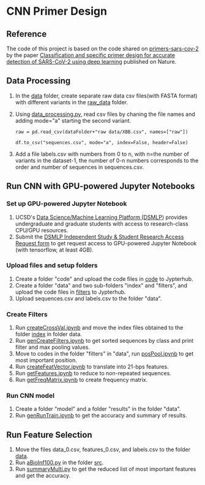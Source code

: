 # CNN Primer Design
## Reference
The code of this project is based on the code shared on [primers-sars-cov-2](https://github.com/steppenwolf0/primers-sars-cov-2) by the paper [Classification and specific primer design for accurate detection of SARS-CoV-2 using deep learning](https://www.nature.com/articles/s41598-020-80363-5) published on Nature.

## Data Processing 
1. In the [data](./data) folder, create separate raw data csv files(with FASTA format) with different variants in the [raw_data](./data/raw_data) folder. 
2. Using [data_processing.py](./data/data_processing.py), read csv files by chaning the file names and adding mode="a" starting the second variant.

	```
	raw = pd.read_csv(dataFolder+"raw data/XBB.csv", names=["raw"])
	```
	```
	df.to_csv("sequences.csv", mode="a", index=False, header=False)
	```
3. Add a file labels.csv with numbers from 0 to n, with n=the number of variants in the dataset-1, the number of 0-n numbers corresponds to the order and number of sequences in sequences.csv. 

## Run CNN with GPU-powered Jupyter Notebooks
### Set up GPU-powered Jupyter Notebook
1. UCSD's [Data Science/Machine Learning Platform (DSMLP)](https://blink.ucsd.edu/faculty/instruction/tech-guide/dsmlp) provides undergraduate and graduate students with access to research-class CPU/GPU resources.
2. Submit the [DSMLP Independent Study & Student Research Access Request form](https://docs.google.com/forms/d/e/1FAIpQLSdEZvIfDhSJWz9-uxCCrhuCWOdCKPQwLksy-RdHfOQb3LQEkw/viewform) to get request access to GPU-powered Jupyter Notebook (with tensorflow, at least 4GB). 

### Upload files and setup folders
1. Create a folder "code" and upload the code files in [code](./GPU_run/code) to Jypterhub.
2. Create a folder "data" and two sub-folders "index" and "filters", and upload the code files in [filters](./GPU_run/data/filters) to Jypterhub.
3. Upload sequences.csv and labels.csv to the folder "data". 

### Create Filters
1. Run [createCrossVal.ipynb](./GPU_run/code/createCrossVal.ipynb) and move the index files obtained to the folder [index](./GPU_run/data/index) in folder data. 
2. Run [genCreateFilters.ipynb](./GPU_run/code/genCreateFilters.ipynb) to get sorted sequences by class and print filter and max pooling values. 
3. Move to codes in the folder "filters" in "data", run [posPool.ipynb](./GPU_run/data/filters/posPool.ipynb) to get most important position.
4. Run [createFeatVector.ipynb](./GPU_run/data/filters/createFeatVector.ipynb) to translate into 21-bps features.
5. Run [getFeatures.ipynb](./GPU_run/data/filters/getFeatures.ipynb) to reduce to non-repeated sequences.
6. Run [getFreqMatrix.ipynb](./GPU_run/data/filters/getFreqMatrix.ipynb) to create frequency matrix.

### Run CNN model
1. Create a folder "model" and a folder "results" in the folder "data". 
2. Run [genRunTrain.ipynb](./GPU_run/code/genRunTrain.ipynb) to get the accuracy and summary of results. 

## Run Feature Selection 
1. Move the files data_0.csv, features_0.csv, and labels.csv to the folder [data](./get_features/data). 
2. Run [aBioInf100.py](./get_features/src/aBioInf100.py) in the folder [src](./get_features/src).
3. Run [summaryMulti.py](./get_features/src/summaryMulti.py) to get the reduced list of most important features and get the accuracy. 
